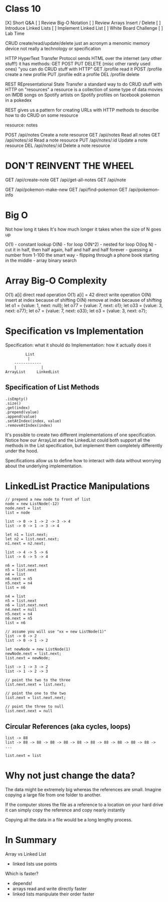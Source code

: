  Class 10
==========
[X] Short Q&A
[ ] Review Big-O Notation
[ ] Review Arrays Insert / Delete
[ ] Introduce Linked Lists
[ ] Implement Linked List
[ ] White Board Challenge
[ ] Lab Time

CRUD
create/read/update/delete
just an acronym
a menomic memory device
not really a technology or specification

HTTP
HyperText Transfer Protocol
sends HTML over the internet (any other stuff!)
it has methods:
  GET
  POST
  PUT
  DELETE
  (misc other rarely used ones)
"you can do CRUD stuff with HTTP"
GET  /profile read it
POST /profile create a new profile
PUT  /profile edit a profile
DEL  /profile delete


REST
REpresentational State Transfer
a standard way to do CRUD stuff with HTTP on "resources"
a resource is a collection of some type of data
  movies on IMDB
  songs on Spotify
  artists on Spotify
  profiles on facebook
  pokemon in a pokedex

REST gives us a pattern for creating URLs
with HTTP methods to describe how to do
CRUD on some resource

resource: notes

POST	/api/notes	    Create a note resource
GET	  /api/notes      Read all notes
GET   /api/notes/:id	Read a note resource
PUT	  /api/notes/:id	Update a note resource
DEL	  /api/notes/:id	Delete a note resource


DON'T REINVENT THE WHEEL
========================
GET /api/create-note
GET /api/get-all-notes
GET /api/note

GET /api/pokemon-make-new
GET /api/find-pokemon
GET /api/pokemon-info

# Big O
Not how long it takes
It's how much longer it takes when the size of N goes up

O(1)     - constant lookup
O(N)     - for loop
O(N^2)   - nested for loop
O(log N) - cut it in half, then half again, half and half
           and half forever
         - guessing a number from 1-100 the smart way
         - flipping through a phone book starting in the middle
         - array binary search

# Array Big-O Complexity
O(1) a[i]      direct read operation
O(1) a[i] = 42 direct write operation
O(N) insert at index because of shifting
O(N) remove at index because of shifting
let o1  = {value: 1, next: null};
let o77 = {value: 7, next: o1};
let o33 = {value: 3, next: o77};
let o7 = {value: 7, next: o33};
let o3 = {value: 3, next: o7};

# Specification vs Implementation
Specification: what it should do
Implementation: how it actually does it

             List
              |
        ------------
        |           |
    ArrayList     LinkedList

## Specification of List Methods

```
.isEmpty()
.size()
.get(index)
.prepend(value)
.append(value)
.setAtIndex(index, value)
.removeAtIndex(index)
```

It's possible to create two different implementations of one
specification. Notice how our ArrayList and the LinkedList could
both support all the methods in the List specification, but
implement them completely differently under the hood.

Specifications allow us to define how to interact with data without
worrying about the underlying implementation.

# LinkedList Practice Manipulations

```
// prepend a new node to front of list
node = new ListNode(-12)
node.next = list
list = node
```


```
list -> 0 -> 1 -> 2 -> 3 -> 4
list -> 0 -> 1 -> 3 -> 4

let n1 = list.next;
let n2 = list.next.next;
n1.next = n2.next;
```

```
list -> 4 -> 5 -> 6
list -> 6 -> 5 -> 4

n6 = list.next.next
n5 = list.next
n4 = list
n6.next = n5
n5.next = n4
list = n6

n4 = list
n5 = list.next
n6 = list.next.next
n4.next = null
n5.next = n4
n6.next = n5
list = n6
```

```
// assume you will use "xx = new ListNode(1)"
list -> 0 -> 2
list -> 0 -> 1 -> 2

let newNode = new ListNode(1)
newNode.next = list.next;
list.next = newNode;
```

```
list -> 1 -> 3 -> 2
list -> 1 -> 2 -> 3

// point the two to the three
list.next.next = list.next;

// point the one to the two
list.next = list.next.next;

// point the three to null
list.next.next = null
```

## Circular References (aka cycles, loops)
```
list -> 88
list -> 88 -> 88 -> 88 -> 88 -> 88 -> 88 -> 88 -> 88 -> 88 -> 88 -> ...

list.next = list
```

# Why not just change the data?
The data might be extremely big whereas the references are small.
Imagine copying a large file from one folder to another.

If the computer stores the file as a reference to a location
on your hard drive it can simply copy the reference and copy nearly instantly

Copying all the data in a file would be a long lengthy process.

# In Summary
Array vs Linked List
- linked lists use points

Which is faster?
- depends!
- arrays read and write directly faster
- linked lists manipulate their order faster
